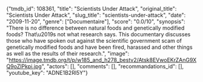 {"tmdb_id": 108361, "title": "Scientists Under Attack", "original_title": "Scientists Under Attack", "slug_title": "scientists-under-attack", "date": "2009-11-20", "genre": ["Documentaire"], "score": "0.0/10", "synopsis": "There is no difference between natural foods and genetically modified foods? That\u2019s not what research says. This documentary discusses those who have spoken out against the scientific government scam of genetically modified foods and have been fired, harassed and other things as well as the results of their research.", "image": "https://image.tmdb.org/t/p/w185_and_h278_bestv2/Atsk8EVwoEKrZAnG9XQ9oZlPkpi.jpg", "actors": [], "comments": [], "recommandations_id": [], "youtube_key": "ADNE1B2Rl5Y"}